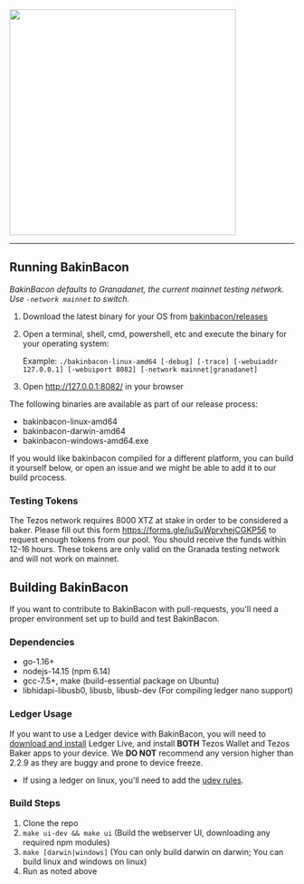 <img src="https://bakinbacon.io/img/head_logo.png" width="400px">

---

## Running BakinBacon

_BakinBacon defaults to Granadanet, the current mainnet testing network. Use `-network mainnet` to switch._

1. Download the latest binary for your OS from [bakinbacon/releases](https://github.com/bakingbacon/bakinbacon/releases)
1. Open a terminal, shell, cmd, powershell, etc and execute the binary for your operating system: 

    Example: `./bakinbacon-linux-amd64 [-debug] [-trace] [-webuiaddr 127.0.0.1] [-webuiport 8082] [-network mainnet|granadanet]`

3. Open http://127.0.0.1:8082/ in your browser

The following binaries are available as part of our release process:

* bakinbacon-linux-amd64
* bakinbacon-darwin-amd64
* bakinbacon-windows-amd64.exe

If you would like bakinbacon compiled for a different platform, you can build it yourself below, or open an issue and we might be able to add it to our build prcocess.

### Testing Tokens

The Tezos network requires 8000 XTZ at stake in order to be considered a baker. Please fill out this form https://forms.gle/iuSuWprvhejCGKP56 to request enough tokens from our pool. You should receive the funds within 12-16 hours. These tokens are only valid on the Granada testing network and will not work on mainnet.

## Building BakinBacon

If you want to contribute to BakinBacon with pull-requests, you'll need a proper environment set up to build and test BakinBacon.

### Dependencies

* go-1.16+
* nodejs-14.15 (npm 6.14)
* gcc-7.5+, make (build-essential package on Ubuntu)
* libhidapi-libusb0, libusb, libusb-dev (For compiling ledger nano support)

### Ledger Usage

If you want to use a Ledger device with BakinBacon, you will need to [download and install](https://www.ledger.com/ledger-live/download) Ledger Live, and install **BOTH** Tezos Wallet and Tezos Baker apps to your device. We **DO NOT** recommend any version higher than 2.2.9 as they are buggy and prone to device freeze.
* If using a ledger on linux, you'll need to add the [udev rules](https://support.ledger.com/hc/en-us/articles/115005165269-Fix-USB-connection-issues-with-Ledger-Live).

### Build Steps

1. Clone the repo
1. `make ui-dev && make ui` (Build the webserver UI, downloading any required npm modules)
1. `make [darwin|windows]` (You can only build darwin on darwin; You can build linux and windows on linux)
1. Run as noted above
